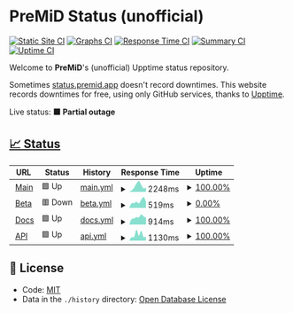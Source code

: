 # PreMiD Status (unofficial)

[![Static Site CI](https://github.com/Hans5958/PreMiD-Upptime/workflows/Static%20Site%20CI/badge.svg)](https://github.com/Hans5958/PreMiD-Upptime/actions?query=workflow%3A%22Static+Site+CI%22)
[![Graphs CI](https://github.com/Hans5958/PreMiD-Upptime/workflows/Graphs%20CI/badge.svg)](https://github.com/Hans5958/PreMiD-Upptime/actions?query=workflow%3A%22Graphs+CI%22)
[![Response Time CI](https://github.com/Hans5958/PreMiD-Upptime/workflows/Response%20Time%20CI/badge.svg)](https://github.com/Hans5958/PreMiD-Upptime/actions?query=workflow%3A%22Response+Time+CI%22)
[![Summary CI](https://github.com/Hans5958/PreMiD-Upptime/workflows/Summary%20CI/badge.svg)](https://github.com/Hans5958/PreMiD-Upptime/actions?query=workflow%3A%22Summary+CI%22)
[![Uptime CI](https://github.com/Hans5958/PreMiD-Upptime/workflows/Uptime%20CI/badge.svg)](https://github.com/Hans5958/PreMiD-Upptime/actions?query=workflow%3A%22Uptime+CI%22)

Welcome to **PreMiD**'s (unofficial) Upptime status repository.

Sometimes [status.premid.app](https://status.premid.app) doesn't record downtimes. This website records downtimes for free, using only GitHub services, thanks to [Upptime](https://github.com/koj-co/upptime).

Live status: <!--live status--> **🟧 Partial outage**

## [📈 Status](https://premid-upptime.netlify.app/)

<!--start: status pages-->
<!-- This summary is generated by Upptime (https://github.com/upptime/upptime) -->
<!-- Do not edit this manually, your changes will be overwritten -->
<!-- prettier-ignore -->
| URL | Status | History | Response Time | Uptime |
| --- | ------ | ------- | ------------- | ------ |
| <img alt="" src="https://favicons.githubusercontent.com/premid.app" height="13"> [Main](https://premid.app) | 🟩 Up | [main.yml](https://github.com/Hans5958/PreMiD-Upptime/commits/HEAD/history/main.yml) | <details><summary><img alt="Response time graph" src="./graphs/main/response-time-week.png" height="20"> 2248ms</summary><br><a href="https://premid-upptime.netlify.app/history/main"><img alt="Response time 2265" src="https://img.shields.io/endpoint?url=https%3A%2F%2Fraw.githubusercontent.com%2FHans5958%2FPreMiD-Upptime%2FHEAD%2Fapi%2Fmain%2Fresponse-time.json"></a><br><a href="https://premid-upptime.netlify.app/history/main"><img alt="24-hour response time 743" src="https://img.shields.io/endpoint?url=https%3A%2F%2Fraw.githubusercontent.com%2FHans5958%2FPreMiD-Upptime%2FHEAD%2Fapi%2Fmain%2Fresponse-time-day.json"></a><br><a href="https://premid-upptime.netlify.app/history/main"><img alt="7-day response time 2248" src="https://img.shields.io/endpoint?url=https%3A%2F%2Fraw.githubusercontent.com%2FHans5958%2FPreMiD-Upptime%2FHEAD%2Fapi%2Fmain%2Fresponse-time-week.json"></a><br><a href="https://premid-upptime.netlify.app/history/main"><img alt="30-day response time 1748" src="https://img.shields.io/endpoint?url=https%3A%2F%2Fraw.githubusercontent.com%2FHans5958%2FPreMiD-Upptime%2FHEAD%2Fapi%2Fmain%2Fresponse-time-month.json"></a><br><a href="https://premid-upptime.netlify.app/history/main"><img alt="1-year response time 2112" src="https://img.shields.io/endpoint?url=https%3A%2F%2Fraw.githubusercontent.com%2FHans5958%2FPreMiD-Upptime%2FHEAD%2Fapi%2Fmain%2Fresponse-time-year.json"></a></details> | <details><summary><a href="https://premid-upptime.netlify.app/history/main">100.00%</a></summary><a href="https://premid-upptime.netlify.app/history/main"><img alt="All-time uptime 94.37%" src="https://img.shields.io/endpoint?url=https%3A%2F%2Fraw.githubusercontent.com%2FHans5958%2FPreMiD-Upptime%2FHEAD%2Fapi%2Fmain%2Fuptime.json"></a><br><a href="https://premid-upptime.netlify.app/history/main"><img alt="24-hour uptime 100.00%" src="https://img.shields.io/endpoint?url=https%3A%2F%2Fraw.githubusercontent.com%2FHans5958%2FPreMiD-Upptime%2FHEAD%2Fapi%2Fmain%2Fuptime-day.json"></a><br><a href="https://premid-upptime.netlify.app/history/main"><img alt="7-day uptime 100.00%" src="https://img.shields.io/endpoint?url=https%3A%2F%2Fraw.githubusercontent.com%2FHans5958%2FPreMiD-Upptime%2FHEAD%2Fapi%2Fmain%2Fuptime-week.json"></a><br><a href="https://premid-upptime.netlify.app/history/main"><img alt="30-day uptime 100.00%" src="https://img.shields.io/endpoint?url=https%3A%2F%2Fraw.githubusercontent.com%2FHans5958%2FPreMiD-Upptime%2FHEAD%2Fapi%2Fmain%2Fuptime-month.json"></a><br><a href="https://premid-upptime.netlify.app/history/main"><img alt="1-year uptime 93.53%" src="https://img.shields.io/endpoint?url=https%3A%2F%2Fraw.githubusercontent.com%2FHans5958%2FPreMiD-Upptime%2FHEAD%2Fapi%2Fmain%2Fuptime-year.json"></a></details>
| <img alt="" src="https://favicons.githubusercontent.com/beta.premid.app" height="13"> [Beta](https://beta.premid.app) | 🟥 Down | [beta.yml](https://github.com/Hans5958/PreMiD-Upptime/commits/HEAD/history/beta.yml) | <details><summary><img alt="Response time graph" src="./graphs/beta/response-time-week.png" height="20"> 519ms</summary><br><a href="https://premid-upptime.netlify.app/history/beta"><img alt="Response time 1803" src="https://img.shields.io/endpoint?url=https%3A%2F%2Fraw.githubusercontent.com%2FHans5958%2FPreMiD-Upptime%2FHEAD%2Fapi%2Fbeta%2Fresponse-time.json"></a><br><a href="https://premid-upptime.netlify.app/history/beta"><img alt="24-hour response time 444" src="https://img.shields.io/endpoint?url=https%3A%2F%2Fraw.githubusercontent.com%2FHans5958%2FPreMiD-Upptime%2FHEAD%2Fapi%2Fbeta%2Fresponse-time-day.json"></a><br><a href="https://premid-upptime.netlify.app/history/beta"><img alt="7-day response time 519" src="https://img.shields.io/endpoint?url=https%3A%2F%2Fraw.githubusercontent.com%2FHans5958%2FPreMiD-Upptime%2FHEAD%2Fapi%2Fbeta%2Fresponse-time-week.json"></a><br><a href="https://premid-upptime.netlify.app/history/beta"><img alt="30-day response time 478" src="https://img.shields.io/endpoint?url=https%3A%2F%2Fraw.githubusercontent.com%2FHans5958%2FPreMiD-Upptime%2FHEAD%2Fapi%2Fbeta%2Fresponse-time-month.json"></a><br><a href="https://premid-upptime.netlify.app/history/beta"><img alt="1-year response time 1653" src="https://img.shields.io/endpoint?url=https%3A%2F%2Fraw.githubusercontent.com%2FHans5958%2FPreMiD-Upptime%2FHEAD%2Fapi%2Fbeta%2Fresponse-time-year.json"></a></details> | <details><summary><a href="https://premid-upptime.netlify.app/history/beta">0.00%</a></summary><a href="https://premid-upptime.netlify.app/history/beta"><img alt="All-time uptime 53.78%" src="https://img.shields.io/endpoint?url=https%3A%2F%2Fraw.githubusercontent.com%2FHans5958%2FPreMiD-Upptime%2FHEAD%2Fapi%2Fbeta%2Fuptime.json"></a><br><a href="https://premid-upptime.netlify.app/history/beta"><img alt="24-hour uptime 0.00%" src="https://img.shields.io/endpoint?url=https%3A%2F%2Fraw.githubusercontent.com%2FHans5958%2FPreMiD-Upptime%2FHEAD%2Fapi%2Fbeta%2Fuptime-day.json"></a><br><a href="https://premid-upptime.netlify.app/history/beta"><img alt="7-day uptime 0.00%" src="https://img.shields.io/endpoint?url=https%3A%2F%2Fraw.githubusercontent.com%2FHans5958%2FPreMiD-Upptime%2FHEAD%2Fapi%2Fbeta%2Fuptime-week.json"></a><br><a href="https://premid-upptime.netlify.app/history/beta"><img alt="30-day uptime 1.38%" src="https://img.shields.io/endpoint?url=https%3A%2F%2Fraw.githubusercontent.com%2FHans5958%2FPreMiD-Upptime%2FHEAD%2Fapi%2Fbeta%2Fuptime-month.json"></a><br><a href="https://premid-upptime.netlify.app/history/beta"><img alt="1-year uptime 46.89%" src="https://img.shields.io/endpoint?url=https%3A%2F%2Fraw.githubusercontent.com%2FHans5958%2FPreMiD-Upptime%2FHEAD%2Fapi%2Fbeta%2Fuptime-year.json"></a></details>
| <img alt="" src="https://favicons.githubusercontent.com/docs.premid.app" height="13"> [Docs](https://docs.premid.app) | 🟩 Up | [docs.yml](https://github.com/Hans5958/PreMiD-Upptime/commits/HEAD/history/docs.yml) | <details><summary><img alt="Response time graph" src="./graphs/docs/response-time-week.png" height="20"> 914ms</summary><br><a href="https://premid-upptime.netlify.app/history/docs"><img alt="Response time 871" src="https://img.shields.io/endpoint?url=https%3A%2F%2Fraw.githubusercontent.com%2FHans5958%2FPreMiD-Upptime%2FHEAD%2Fapi%2Fdocs%2Fresponse-time.json"></a><br><a href="https://premid-upptime.netlify.app/history/docs"><img alt="24-hour response time 734" src="https://img.shields.io/endpoint?url=https%3A%2F%2Fraw.githubusercontent.com%2FHans5958%2FPreMiD-Upptime%2FHEAD%2Fapi%2Fdocs%2Fresponse-time-day.json"></a><br><a href="https://premid-upptime.netlify.app/history/docs"><img alt="7-day response time 914" src="https://img.shields.io/endpoint?url=https%3A%2F%2Fraw.githubusercontent.com%2FHans5958%2FPreMiD-Upptime%2FHEAD%2Fapi%2Fdocs%2Fresponse-time-week.json"></a><br><a href="https://premid-upptime.netlify.app/history/docs"><img alt="30-day response time 951" src="https://img.shields.io/endpoint?url=https%3A%2F%2Fraw.githubusercontent.com%2FHans5958%2FPreMiD-Upptime%2FHEAD%2Fapi%2Fdocs%2Fresponse-time-month.json"></a><br><a href="https://premid-upptime.netlify.app/history/docs"><img alt="1-year response time 685" src="https://img.shields.io/endpoint?url=https%3A%2F%2Fraw.githubusercontent.com%2FHans5958%2FPreMiD-Upptime%2FHEAD%2Fapi%2Fdocs%2Fresponse-time-year.json"></a></details> | <details><summary><a href="https://premid-upptime.netlify.app/history/docs">100.00%</a></summary><a href="https://premid-upptime.netlify.app/history/docs"><img alt="All-time uptime 97.50%" src="https://img.shields.io/endpoint?url=https%3A%2F%2Fraw.githubusercontent.com%2FHans5958%2FPreMiD-Upptime%2FHEAD%2Fapi%2Fdocs%2Fuptime.json"></a><br><a href="https://premid-upptime.netlify.app/history/docs"><img alt="24-hour uptime 100.00%" src="https://img.shields.io/endpoint?url=https%3A%2F%2Fraw.githubusercontent.com%2FHans5958%2FPreMiD-Upptime%2FHEAD%2Fapi%2Fdocs%2Fuptime-day.json"></a><br><a href="https://premid-upptime.netlify.app/history/docs"><img alt="7-day uptime 100.00%" src="https://img.shields.io/endpoint?url=https%3A%2F%2Fraw.githubusercontent.com%2FHans5958%2FPreMiD-Upptime%2FHEAD%2Fapi%2Fdocs%2Fuptime-week.json"></a><br><a href="https://premid-upptime.netlify.app/history/docs"><img alt="30-day uptime 96.84%" src="https://img.shields.io/endpoint?url=https%3A%2F%2Fraw.githubusercontent.com%2FHans5958%2FPreMiD-Upptime%2FHEAD%2Fapi%2Fdocs%2Fuptime-month.json"></a><br><a href="https://premid-upptime.netlify.app/history/docs"><img alt="1-year uptime 97.18%" src="https://img.shields.io/endpoint?url=https%3A%2F%2Fraw.githubusercontent.com%2FHans5958%2FPreMiD-Upptime%2FHEAD%2Fapi%2Fdocs%2Fuptime-year.json"></a></details>
| <img alt="" src="https://favicons.githubusercontent.com/api.premid.app" height="13"> [API](https://api.premid.app) | 🟩 Up | [api.yml](https://github.com/Hans5958/PreMiD-Upptime/commits/HEAD/history/api.yml) | <details><summary><img alt="Response time graph" src="./graphs/api/response-time-week.png" height="20"> 1130ms</summary><br><a href="https://premid-upptime.netlify.app/history/api"><img alt="Response time 1731" src="https://img.shields.io/endpoint?url=https%3A%2F%2Fraw.githubusercontent.com%2FHans5958%2FPreMiD-Upptime%2FHEAD%2Fapi%2Fapi%2Fresponse-time.json"></a><br><a href="https://premid-upptime.netlify.app/history/api"><img alt="24-hour response time 1459" src="https://img.shields.io/endpoint?url=https%3A%2F%2Fraw.githubusercontent.com%2FHans5958%2FPreMiD-Upptime%2FHEAD%2Fapi%2Fapi%2Fresponse-time-day.json"></a><br><a href="https://premid-upptime.netlify.app/history/api"><img alt="7-day response time 1130" src="https://img.shields.io/endpoint?url=https%3A%2F%2Fraw.githubusercontent.com%2FHans5958%2FPreMiD-Upptime%2FHEAD%2Fapi%2Fapi%2Fresponse-time-week.json"></a><br><a href="https://premid-upptime.netlify.app/history/api"><img alt="30-day response time 981" src="https://img.shields.io/endpoint?url=https%3A%2F%2Fraw.githubusercontent.com%2FHans5958%2FPreMiD-Upptime%2FHEAD%2Fapi%2Fapi%2Fresponse-time-month.json"></a><br><a href="https://premid-upptime.netlify.app/history/api"><img alt="1-year response time 1539" src="https://img.shields.io/endpoint?url=https%3A%2F%2Fraw.githubusercontent.com%2FHans5958%2FPreMiD-Upptime%2FHEAD%2Fapi%2Fapi%2Fresponse-time-year.json"></a></details> | <details><summary><a href="https://premid-upptime.netlify.app/history/api">100.00%</a></summary><a href="https://premid-upptime.netlify.app/history/api"><img alt="All-time uptime 97.36%" src="https://img.shields.io/endpoint?url=https%3A%2F%2Fraw.githubusercontent.com%2FHans5958%2FPreMiD-Upptime%2FHEAD%2Fapi%2Fapi%2Fuptime.json"></a><br><a href="https://premid-upptime.netlify.app/history/api"><img alt="24-hour uptime 100.00%" src="https://img.shields.io/endpoint?url=https%3A%2F%2Fraw.githubusercontent.com%2FHans5958%2FPreMiD-Upptime%2FHEAD%2Fapi%2Fapi%2Fuptime-day.json"></a><br><a href="https://premid-upptime.netlify.app/history/api"><img alt="7-day uptime 100.00%" src="https://img.shields.io/endpoint?url=https%3A%2F%2Fraw.githubusercontent.com%2FHans5958%2FPreMiD-Upptime%2FHEAD%2Fapi%2Fapi%2Fuptime-week.json"></a><br><a href="https://premid-upptime.netlify.app/history/api"><img alt="30-day uptime 96.84%" src="https://img.shields.io/endpoint?url=https%3A%2F%2Fraw.githubusercontent.com%2FHans5958%2FPreMiD-Upptime%2FHEAD%2Fapi%2Fapi%2Fuptime-month.json"></a><br><a href="https://premid-upptime.netlify.app/history/api"><img alt="1-year uptime 96.96%" src="https://img.shields.io/endpoint?url=https%3A%2F%2Fraw.githubusercontent.com%2FHans5958%2FPreMiD-Upptime%2FHEAD%2Fapi%2Fapi%2Fuptime-year.json"></a></details>

<!--end: status pages-->

## 📄 License

- Code: [MIT](./LICENSE)
- Data in the `./history` directory: [Open Database License](https://opendatacommons.org/licenses/odbl/1-0/)
